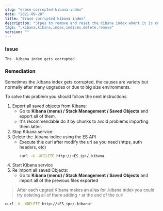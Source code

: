 ```yaml
---
slug: "erase-corrupted-kibana-index"
date: "2021-09-28"
title: "Erase corrupted kibana index"
description: "Stpes to remove and reset the Kibana index whent it is corrupted"
tags: ".kibana,kibana,index,indices,delete,remove"
version: ""
---
```


### Issue

```
The .kibana index gets corrupted
```

### Remediation

Sometimes the .kibana index gets corrupted, the causes are variety but normally after many upgrades or due to big size environments.

To solve this problem you should follow the next instructions:

1. Export all saved objects from Kibana:
   - Go to **Kibana (menu) / Stack Management / Saved Objects** and export all of them.
   - It's recommendable do it by chunks to avoid problems importing them latter.
2. Stop Kibana service
3. Delete the .kibana indice using the ES API
   - Execute this curl after modify the url as you need (https, auth headers, etc)
     ```bash
     curl -k -XDELETE http://<ES_ip>/.kibana
     ```
4. Start Kibana service
5. Re import all saved Objects:
   - Go to **Kibana (menu) / Stack Management / Saved Objects** and import all of the previous files exported

> After each upgrad Kibana makes an alias for .kibana index you could try deleting all of them adding `*` at the end of the curl

```bash
curl -k -XDELETE http://<ES_ip>/.kibana*
```
